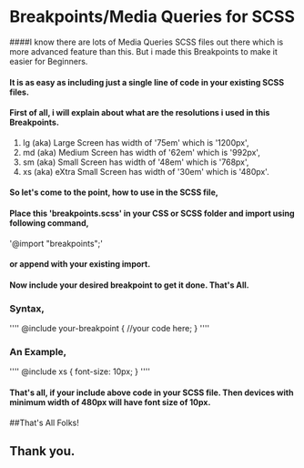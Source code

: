# Breakpoints/Media Queries for SCSS

####I know there are lots of Media Queries SCSS files out there which is more advanced feature than this. But i made this Breakpoints to make it easier for Beginners.

#### It is as easy as including just a single line of code in your existing SCSS files.

#### First of all, i will explain about what are the resolutions i used in this Breakpoints.

1. lg (aka) Large Screen has width of '75em' which is '1200px',
2. md (aka) Medium Screen has width of '62em' which is '992px',
3. sm (aka) Small Screen has width of '48em' which is '768px',
4. xs (aka) eXtra Small Screen has width of '30em' which is '480px'.

#### So let's come to the point, how to use in the SCSS file,

#### Place this 'breakpoints.scss' in your CSS or SCSS folder and import using following command,

'@import "breakpoints";'

#### or append with your existing import.

#### Now include your desired breakpoint to get it done. That's All.

### Syntax,

''''
@include your-breakpoint {
  //your code here;
}
''''

### An Example,

''''
@include xs {
  font-size: 10px;
}
''''

#### That's all, if your include above code in your SCSS file. Then devices with minimum width of 480px will have font size of 10px.

##That's All Folks!

## Thank you.
